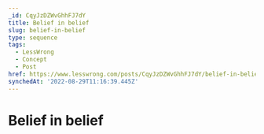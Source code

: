 ```yaml
---
_id: CqyJzDZWvGhhFJ7dY
title: Belief in belief
slug: belief-in-belief
type: sequence
tags:
  - LessWrong
  - Concept
  - Post
href: https://www.lesswrong.com/posts/CqyJzDZWvGhhFJ7dY/belief-in-belief
synchedAt: '2022-08-29T11:16:39.445Z'
---
```

# Belief in belief

